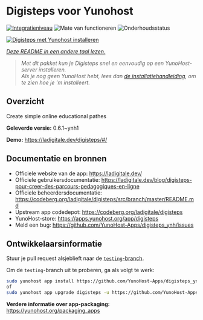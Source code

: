 <!--
NB: Deze README is automatisch gegenereerd door <https://github.com/YunoHost/apps/tree/master/tools/readme_generator>
Hij mag NIET handmatig aangepast worden.
-->

# Digisteps voor Yunohost

[![Integratieniveau](https://dash.yunohost.org/integration/digisteps.svg)](https://ci-apps.yunohost.org/ci/apps/digisteps/) ![Mate van functioneren](https://ci-apps.yunohost.org/ci/badges/digisteps.status.svg) ![Onderhoudsstatus](https://ci-apps.yunohost.org/ci/badges/digisteps.maintain.svg)

[![Digisteps met Yunohost installeren](https://install-app.yunohost.org/install-with-yunohost.svg)](https://install-app.yunohost.org/?app=digisteps)

*[Deze README in een andere taal lezen.](./ALL_README.md)*

> *Met dit pakket kun je Digisteps snel en eenvoudig op een YunoHost-server installeren.*  
> *Als je nog geen YunoHost hebt, lees dan [de installatiehandleiding](https://yunohost.org/install), om te zien hoe je 'm installeert.*

## Overzicht

Create simple online educational pathes

**Geleverde versie:** 0.6.1~ynh1

**Demo:** <https://ladigitale.dev/digisteps/#/>
## Documentatie en bronnen

- Officiele website van de app: <https://ladigitale.dev/>
- Officiele gebruikersdocumentatie: <https://ladigitale.dev/blog/digisteps-pour-creer-des-parcours-pedagogiques-en-ligne>
- Officiele beheerdersdocumentatie: <https://codeberg.org/ladigitale/digisteps/src/branch/master/README.md>
- Upstream app codedepot: <https://codeberg.org/ladigitale/digisteps>
- YunoHost-store: <https://apps.yunohost.org/app/digisteps>
- Meld een bug: <https://github.com/YunoHost-Apps/digisteps_ynh/issues>

## Ontwikkelaarsinformatie

Stuur je pull request alsjeblieft naar de [`testing`-branch](https://github.com/YunoHost-Apps/digisteps_ynh/tree/testing).

Om de `testing`-branch uit te proberen, ga als volgt te werk:

```bash
sudo yunohost app install https://github.com/YunoHost-Apps/digisteps_ynh/tree/testing --debug
of
sudo yunohost app upgrade digisteps -u https://github.com/YunoHost-Apps/digisteps_ynh/tree/testing --debug
```

**Verdere informatie over app-packaging:** <https://yunohost.org/packaging_apps>
